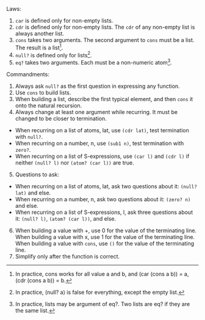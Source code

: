 Laws:
1. `car` is defined only for non-empty lists.
2. `cdr` is defined only for non-empty lists. The `cdr` of any non-empty list is always another list.
3. `cons` takes two arguments. The second argument to `cons` must be a list. The result is a list[^1].
4. `null?` is defined only for lists[^2].
5. `eq?` takes two arguments. Each must be a non-numeric atom[^3].

Commandments:
1. Always ask `null?` as the first question in expressing any function.
2. Use `cons` to build lists.
3. When building a list, describe the first typical element, and then `cons` it onto the natural recursion.
4. Always change at least one argument while recurring. It must be changed to be closer to termination.
  - When recurring on a list of atoms, lat, use `(cdr lat)`, test termination with `null?`. 
  - When recurring on a number, n, use `(sub1 n)`, test termination with `zero?`.
  - When recurring on a list of S-expressions, use `(car l)` and `(cdr l)` if neither `(null? l)` nor `(atom? (car l))` are true.
5. Questions to ask:
  - When recurring on a list of atoms, lat, ask two questions about it: `(null? lat)` and else.
  - When recurring on a number, n, ask two questions about it: `(zero? n)` and else. 
  - When recurring on a list of S-expressions, l, ask three questions about it: `(null? l)`, `(atom? (car l))`, and else.
6. When building a value with +, use 0 for the value of the terminating line. When building a value with x, use 1 for the value of the terminating line. When building a value with `cons`, use `()` for the value of the terminating line.
7. Simplify only after the function is correct.


[^1]: In practice, cons works for all value a and b, and (car (cons a b)) = a, (cdr (cons a b)) = b.
[^2]: In practice, (null? a) is false for everything, except the empty list.
[^3]: In practice, lists may be argument of eq?. Two lists are eq? if they are the same list.

